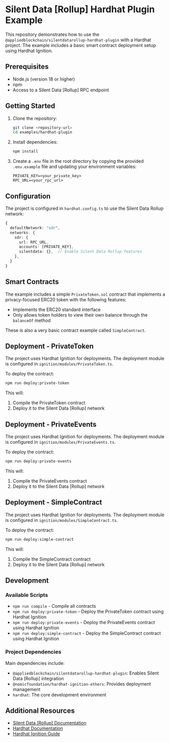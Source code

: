 # Silent Data [Rollup] Hardhat Plugin Example

This repository demonstrates how to use the `@appliedblockchain/silentdatarollup-hardhat-plugin` with a Hardhat project. The example includes a basic smart contract deployment setup using Hardhat Ignition.

## Prerequisites

- Node.js (version 18 or higher)
- npm
- Access to a Silent Data [Rollup] RPC endpoint

## Getting Started

1. Clone the repository:

   ```bash
   git clone <repository-url>
   cd examples/hardhat-plugin
   ```

2. Install dependencies:

   ```bash
   npm install
   ```

3. Create a `.env` file in the root directory by copying the provided `.env.example` file and updating your environment variables:

   ```plaintext
   PRIVATE_KEY=<your_private_key>
   RPC_URL=<your_rpc_url>
   ```

## Configuration

The project is configured in `hardhat.config.ts` to use the Silent Data Rollup network:

```typescript
{
  defaultNetwork: "sdr",
  networks: {
    sdr: {
      url: RPC_URL,
      accounts: [PRIVATE_KEY],
      silentdata: {},  // Enable Silent Data Rollup features
    },
  }
}
```

## Smart Contracts

The example includes a simple `PrivateToken.sol` contract that implements a privacy-focused ERC20 token with the following features:

- Implements the ERC20 standard interface
- Only allows token holders to view their own balance through the `balanceOf` method

These is also a very basic contract example called `SimpleContract`.

## Deployment - PrivateToken

The project uses Hardhat Ignition for deployments. The deployment module is configured in `ignition/modules/PrivateToken.ts`.

To deploy the contract:

```bash
npm run deploy:private-token
```

This will:

1. Compile the PrivateToken contract
2. Deploy it to the Silent Data [Rollup] network

## Deployment - PrivateEvents

The project uses Hardhat Ignition for deployments. The deployment module is configured in `ignition/modules/PrivateEvents.ts`.

To deploy the contract:

```bash
npm run deploy:private-events
```

This will:

1. Compile the PrivateEvents contract
2. Deploy it to the Silent Data [Rollup] network

## Deployment - SimpleContract

The project uses Hardhat Ignition for deployments. The deployment module is configured in `ignition/modules/SimpleContract.ts`.

To deploy the contract:

```bash
npm run deploy:simple-contract
```

This will:

1. Compile the SimpleContract contract
2. Deploy it to the Silent Data [Rollup] network

## Development

### Available Scripts

- `npm run compile` - Compile all contracts
- `npm run deploy:private-token` - Deploy the PrivateToken contract using Hardhat Ignition
- `npm run deploy:private-events` - Deploy the PrivateEvents contract using Hardhat Ignition
- `npm run deploy:simple-contract` - Deploy the SimpleContract contract using Hardhat Ignition

### Project Dependencies

Main dependencies include:

- `@appliedblockchain/silentdatarollup-hardhat-plugin`: Enables Silent Data [Rollup] integration
- `@nomicfoundation/hardhat-ignition-ethers`: Provides deployment management
- `hardhat`: The core development environment

## Additional Resources

- [Silent Data [Rollup] Documentation](https://docs.silentdata.com)
- [Hardhat Documentation](https://hardhat.org/docs)
- [Hardhat Ignition Guide](https://hardhat.org/ignition/docs/getting-started)
